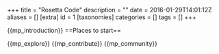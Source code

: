 +++
title = "Rosetta Code"
description = ""
date = 2016-01-29T14:01:12Z
aliases = []
[extra]
id = 1
[taxonomies]
categories = []
tags = []
+++

{{mp_introduction}}
==Places to start==

{{mp_explore}}
{{mp_contribute}}
{{mp_community}}
